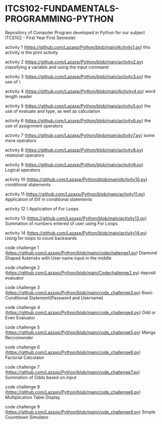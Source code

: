 # ITCS102-FUNDAMENTALS-PROGRAMMING-PYTHON
Repository of Computer Program developed in Python for our subject ITCS102 - First Year First Semester

activity 1 (https://github.com/Lazaxp/Python/blob/main/Activity1.py)
this activity is the print activity

activity 2 (https://github.com/Lazaxp/Python/blob/main/activity2.py)
classifying a variable and using the input command

activity 3 (https://github.com/Lazaxp/Python/blob/main/activity3.py)
the use of \\

activity 4 (https://github.com/Lazaxp/Python/blob/main/Activity4.py)
word length reader

activity 5 (https://github.com/Lazaxp/Python/blob/main/activity5.py)
the use of evaluate and type, as well as calculation

activity 6 (https://github.com/Lazaxp/Python/blob/main/activity6.py)
the use of assignment operators

activity 7 (https://github.com/Lazaxp/Python/blob/main/activity7.py)
some more operators

activity 8 (https://github.com/Lazaxp/Python/blob/main/activity8.py)
relational operators

activity 9 (https://github.com/Lazaxp/Python/blob/main/activity9.py)
Logical operators

activity 10 (https://github.com/Lazaxp/Python/blob/main/Activity10.py)
conditional statements

activity 11 (https://github.com/Lazaxp/Python/blob/main/activity11.py)
Application of Elif in conditional statements

activity 12 (
Application of For Loops

activity 13 (https://github.com/Lazaxp/Python/blob/main/activity13.py)
Summation of numbers entered of user using For Loops

activity 14 (https://github.com/Lazaxp/Python/blob/main/activity14.py)
Using for loops to count backwards

code challenge 1 (https://github.com/Lazaxp/Python/blob/main/codechallenge1.py)
Diamond Shaped Asterisks with User name input in the middle

code challenge 2 (https://github.com/Lazaxp/Python/blob/main/Codechallenge2.py)
deposit evaluator

code challenge 3 (https://github.com/Lazaxp/Python/blob/main/code_challenge3.py)
Basic Conditional Statement(Password and Username)

code challenge 4 (https://github.com/Lazaxp/Python/blob/main/code_challenge4.py)
Odd or Even Evaluator

code challenge 5 (https://github.com/Lazaxp/Python/blob/main/code_challenge5.py)
Manga Reccomender

code challenge 6 (https://github.com/Lazaxp/Python/blob/main/code_challenge6.py)
Factorial Calculator

code challenge 7 (https://github.com/Lazaxp/Python/blob/main/code_challenge7.py)
Summation of Odds based on input

code challenge 8 (https://github.com/Lazaxp/Python/blob/main/code_challenge8.py)
Multiplication Table Display

code challenge 9 (https://github.com/Lazaxp/Python/blob/main/code_challenge9.py)
Simple Countdown Simulator
